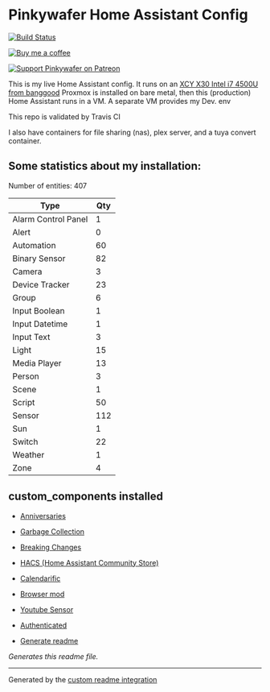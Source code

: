 # Pinkywafer Home Assistant Config

[![Build Status](https://travis-ci.com/pinkywafer/Home-Assistant_Config.svg?branch=master)](https://travis-ci.com/pinkywafer/Home-Assistant_Config)

[![Buy me a coffee](https://img.shields.io/static/v1.svg?label=Buy%20me%20a%20coffee&logo=buy%20me%20a%20coffee&logoColor=white&labelColor=ff69b4&message=donate&color=Black)](https://www.buymeacoffee.com/V3q9id4)

[![Support Pinkywafer on Patreon][patreon-shield]][patreon]

This is my live Home Assistant config. 
It runs on an [XCY X30 Intel i7 4500U from banggood](https://www.banggood.com/XCY-X30-Mini-PC-Intel-Core-I7-4500U-Barebone-1_8GHz-Intel-HD-Graphics-4200-Windows-10-Dual-Core-Fanless-Mini-Desktop-PC-HDMI-VGA-WiFi-Nettop-HTPC-p-1479424.html)
Proxmox is installed on bare metal,  then this (production) Home Assistant runs in a VM.
A separate VM provides my Dev. env

This repo is validated by Travis CI

I also have containers for file sharing (nas), plex server, and a tuya convert container.

## Some statistics about my installation:

Number of entities: 407

Type | Qty
-- | --
Alarm Control Panel | 1
Alert | 0
Automation | 60
Binary Sensor | 82
Camera | 3
Device Tracker | 23
Group | 6
Input Boolean | 1
Input Datetime | 1
Input Text | 3
Light | 15
Media Player | 13
Person | 3
Scene | 1
Script | 50
Sensor | 112
Sun | 1
Switch | 22
Weather | 1
Zone | 4



## custom_components installed

* [Anniversaries](https://github.com/pinkywafer/Anniversaries)

* [Garbage Collection](https://github.com/bruxy70/Garbage-Collection/)

* [Breaking Changes](https://github.com/custom-components/breaking_changes)

* [HACS (Home Assistant Community Store)](https://hacs.xyz/docs/configuration/start)

* [Calendarific](https://github.com/pinkywafer/Calendarific)

* [Browser mod]()

* [Youtube Sensor](https://github.com/custom-components/youtube)

* [Authenticated](https://github.com/custom-components/authenticated)

* [Generate readme](https://github.com/custom-components/readme)

_Generates this readme file._


***

Generated by the [custom readme integration](https://github.com/custom-components/readme)

[patreon-shield]: https://c5.patreon.com/external/logo/become_a_patron_button.png
[patreon]: https://www.patreon.com/pinkywafer